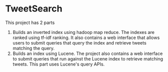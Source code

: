TweetSearch
===========

This project has 2 parts 
1) Builds an inverted index using hadoop map reduce. The indexes are ranked using tf-idf ranking. It also contains a web interface that allows users to submit queries that query the index and retrieve tweets matching the query. 
2) Builds an index using Lucene. The project also contains a web interface to submit queries that run against the Lucene index to retrieve matching tweets. This part uses Lucene's query APIs. 
